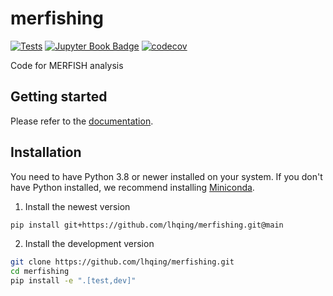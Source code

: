 # merfishing

[![Tests](https://img.shields.io/github/workflow/status/lhqing/merfishing/Test/main)](https://github.com/lhqing/merfishing/actions/workflows/test.yml)
[![Jupyter Book Badge](https://jupyterbook.org/badge.svg)](https://lhqing.github.io/merfishing/intro.html)
[![codecov](https://codecov.io/gh/lhqing/merfishing/branch/master/graph/badge.svg?token=Y08MNUUKN6)](https://codecov.io/gh/lhqing/merfishing)

Code for MERFISH analysis

## Getting started

Please refer to the [documentation](https://lhqing.github.io/merfishing/intro.html).

## Installation

You need to have Python 3.8 or newer installed on your system. If you don't have
Python installed, we recommend installing [Miniconda](https://docs.conda.io/en/latest/miniconda.html).

1. Install the newest version

```bash
pip install git+https://github.com/lhqing/merfishing.git@main
```

2. Install the development version

```bash
git clone https://github.com/lhqing/merfishing.git
cd merfishing
pip install -e ".[test,dev]"
```
